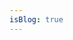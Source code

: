 ```yaml
---
isBlog: true
---
```


<Page />

<script setup>
import Page from '@/views/search/Material/Index.vue'
</script>
